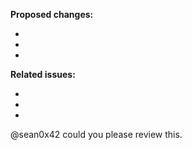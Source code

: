 **Proposed changes:**  

 - 
 - 
 -

**Related issues:**  

 - 
 - 
 - 

@sean0x42 could you please review this.
